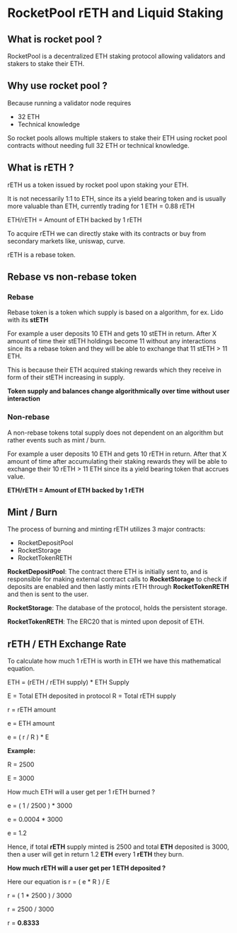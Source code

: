 # RocketPool rETH and Liquid Staking

## **What is rocket pool ?**

RocketPool is a decentralized ETH staking protocol allowing validators and stakers to stake their ETH.

## **Why use rocket pool ?**

Because running a validator node requires

- 32 ETH
- Technical knowledge

So rocket pools allows multiple stakers to stake their ETH using rocket pool contracts without needing full 32 ETH or technical knowledge.

## What is rETH ?

rETH us a token issued by rocket pool upon staking your ETH.

It is not necessarily 1:1 to ETH, since its a yield bearing token and is usually more valuable than ETH, currently trading for 1 ETH = 0.88 rETH

ETH/rETH = Amount of ETH backed by 1 rETH

To acquire rETH we can directly stake with its contracts or buy from secondary markets like, uniswap, curve.

rETH is a rebase token.

## **Rebase vs non-rebase token**

### **Rebase**

Rebase token is a token which supply is based on a algorithm, for ex. Lido with its **stETH**

For example a user deposits 10 ETH and gets 10 stETH in return.
After X amount of time their stETH holdings become 11 without any interactions since its a rebase token and they will be able to exchange that 11 stETH > 11 ETH.

This is because their ETH acquired staking rewards which they receive in form of their stETH increasing in supply.

**Token supply and balances change algorithmically over time without user interaction**

### **Non-rebase**

A non-rebase tokens total supply does not dependent on an algorithm but rather events such as mint / burn.

For example a user deposits 10 ETH and gets 10 rETH in return.
After that X amount of time after accumulating their staking rewards they will be able to exchange their 10 rETH > 11 ETH since its a yield bearing token that accrues value.

**ETH/rETH = Amount of ETH backed by 1 rETH**

## **Mint / Burn**

The process of burning and minting rETH utilizes 3 major contracts:

- RocketDepositPool
- RocketStorage
- RocketTokenRETH

**RocketDepositPool**: The contract there ETH is initially sent to, and is responsible for making external contract calls to **RocketStorage** to check if deposits are enabled and then lastly mints rETH through **RocketTokenRETH** and then is sent to the user.

**RocketStorage**: The database of the protocol, holds the persistent storage.

**RocketTokenRETH**: The ERC20 that is minted upon deposit of ETH.

## rETH / ETH Exchange Rate

To calculate how much 1 rETH is worth in ETH we have this mathematical equation.

ETH = (rETH / rETH supply) \* ETH Supply

E = Total ETH deposited in protocol
R = Total rETH supply

r = rETH amount

e = ETH amount

e = ( r / R ) \* E

**Example:**

R = 2500

E = 3000

How much ETH will a user get per 1 rETH burned ?

e = ( 1 / 2500 ) \* 3000

e = 0.0004 \* 3000

e = 1.2

Hence, if total **rETH** supply minted is 2500 and total **ETH** deposited is 3000, then a user will get in return 1.2 **ETH** every 1 **rETH** they burn.

**How much rETH will a user get per 1 ETH deposited ?**

Here our equation is r = ( e \* R ) / E

r = ( 1 \* 2500 ) / 3000

r = 2500 / 3000

r = **0.8333**
